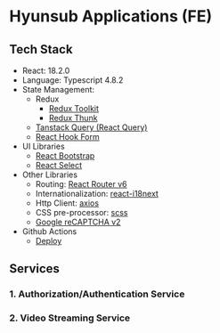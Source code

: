 # Hyunsub Applications (FE)

## Tech Stack

- React: 18.2.0
- Language: Typescript 4.8.2
- State Management:
  - Redux
    - [Redux Toolkit](https://redux-toolkit.js.org/)
    - [Redux Thunk](https://github.com/reduxjs/redux-thunk)
  - [Tanstack Query (React Query)](https://tanstack.com/query/v4)
  - [React Hook Form](https://react-hook-form.com/)
- UI Libraries
  - [React Bootstrap](https://react-bootstrap.github.io/)
  - [React Select](https://react-select.com/home)
- Other Libraries
  - Routing: [React Router v6](https://reactrouter.com/en/main)
  - Internationalization: [react-i18next](https://react.i18next.com/)
  - Http Client: [axios](https://www.npmjs.com/package/axios)
  - CSS pre-processor: [scss](https://www.npmjs.com/package/sass)
  - [Google reCAPTCHA v2](https://github.com/dozoisch/react-google-recaptcha)
- Github Actions
  - [Deploy](https://github.com/Noverish/hyunsub-apps-react/blob/master/.github/workflows/auth.yml)

## Services

### 1. Authorization/Authentication Service

### 2. Video Streaming Service
